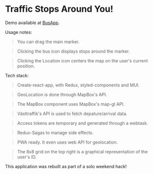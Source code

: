 # Traffic Stops Around You!

Demo available at [BusApp](https://wiry-coal.surge.sh/).

Usage notes:

> You can drag the main marker.

> Clicking the bus icon displays stops around the marker.

> Clicking the Location icon centers the map on the user's current position.

Tech stack:

> Create-react-app, with Redux, styled-components and MUI.

> GeoLocation is done through MapBox's API.

> The MapBox component uses MapBox's map-gl API.

> Västtraffik's API is used to fetch depature/arrival data.

> Access tokens are temporary and generated through a webtask.

> Redux-Sagas to manage side effects.

> PWA ready. It even uses web API for geolocation.

> The 8x8 grid on the top right is a graphical representation of the user's ID.

This application was rebuilt as part of a solo weekend hack!
